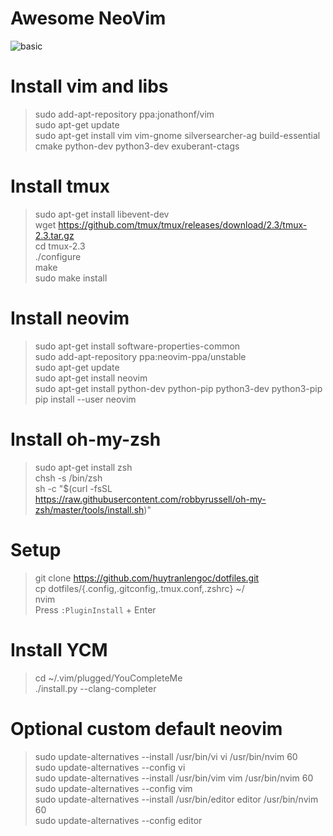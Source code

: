 # Awesome NeoVim
![basic](https://cloud.githubusercontent.com/assets/11662835/19621612/9b2a4ec4-98bf-11e6-8f68-1f46d28e2bb0.png)

# Install vim and libs

> sudo add-apt-repository ppa:jonathonf/vim  
> sudo apt-get update  
> sudo apt-get install vim vim-gnome silversearcher-ag build-essential cmake python-dev python3-dev exuberant-ctags

# Install tmux

> sudo apt-get install libevent-dev  
> wget https://github.com/tmux/tmux/releases/download/2.3/tmux-2.3.tar.gz  
> cd tmux-2.3  
> ./configure  
> make  
> sudo make install  

# Install neovim

> sudo apt-get install software-properties-common  
> sudo add-apt-repository ppa:neovim-ppa/unstable  
> sudo apt-get update  
> sudo apt-get install neovim  
> sudo apt-get install python-dev python-pip python3-dev python3-pip  
> pip install --user neovim

# Install oh-my-zsh

> sudo apt-get install zsh  
> chsh -s /bin/zsh  
> sh -c "$(curl -fsSL https://raw.githubusercontent.com/robbyrussell/oh-my-zsh/master/tools/install.sh)"

# Setup

> git clone https://github.com/huytranlengoc/dotfiles.git  
> cp dotfiles/{.config,.gitconfig,.tmux.conf,.zshrc} ~/  
> nvim  
> Press `:PluginInstall` + Enter

# Install YCM

> cd ~/.vim/plugged/YouCompleteMe  
> ./install.py --clang-completer

# Optional custom default neovim

> sudo update-alternatives --install /usr/bin/vi vi /usr/bin/nvim 60  
> sudo update-alternatives --config vi  
> sudo update-alternatives --install /usr/bin/vim vim /usr/bin/nvim 60  
> sudo update-alternatives --config vim  
> sudo update-alternatives --install /usr/bin/editor editor /usr/bin/nvim 60  
> sudo update-alternatives --config editor  

